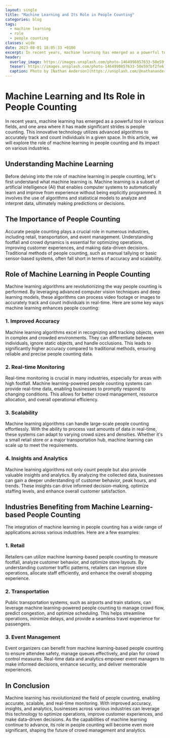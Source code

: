 ```yaml
---
layout: single
title: "Machine Learning and Its Role in People Counting"
categories: blog
tags:
  - machine learning
  - role
  - people counting
classes: wide
date: 2023-08-01 18:05:33 +0100
excerpt: In recent years, machine learning has emerged as a powerful tool in various fields, and one area where it has made significant strides is people counting.
header:
  overlay_image: https://images.unsplash.com/photo-1464998857633-50e59fbf2fe6?crop=entropy&cs=tinysrgb&fit=max&fm=jpg&ixid=M3w0Nzk0ODB8MHwxfHNlYXJjaHw0fHxtYWNoaW5lJTIwbGVhcm5pbmclMkMlMjByb2xlJTJDJTIwcGVvcGxlJTIwY291bnRpbmd8ZW58MHwwfHx8MTY5MDkwNTkyOHww&ixlib=rb-4.0.3&q=80&w=1080
  teaser: https://images.unsplash.com/photo-1464998857633-50e59fbf2fe6?crop=entropy&cs=tinysrgb&fit=max&fm=jpg&ixid=M3w0Nzk0ODB8MHwxfHNlYXJjaHw0fHxtYWNoaW5lJTIwbGVhcm5pbmclMkMlMjByb2xlJTJDJTIwcGVvcGxlJTIwY291bnRpbmd8ZW58MHwwfHx8MTY5MDkwNTkyOHww&ixlib=rb-4.0.3&q=80&w=400
  caption: Photo by [Nathan Anderson](https://unsplash.com/@nathananderson?utm_source=peoplecounter&utm_medium=referral) on [Unsplash](https://unsplash.com/?utm_source=peoplecounter&utm_medium=referral)
---
```


# Machine Learning and Its Role in People Counting

In recent years, machine learning has emerged as a powerful tool in various fields, and one area where it has made significant strides is people counting. This innovative technology utilizes advanced algorithms to accurately track and count individuals in a given space. In this article, we will explore the role of machine learning in people counting and its impact on various industries.

## Understanding Machine Learning

Before delving into the role of machine learning in people counting, let's first understand what machine learning is. Machine learning is a subset of artificial intelligence (AI) that enables computer systems to automatically learn and improve from experience without being explicitly programmed. It involves the use of algorithms and statistical models to analyze and interpret data, ultimately making predictions or decisions.

## The Importance of People Counting

Accurate people counting plays a crucial role in numerous industries, including retail, transportation, and event management. Understanding footfall and crowd dynamics is essential for optimizing operations, improving customer experiences, and making data-driven decisions. Traditional methods of people counting, such as manual tallying or basic sensor-based systems, often fall short in terms of accuracy and scalability.

## Role of Machine Learning in People Counting

Machine learning algorithms are revolutionizing the way people counting is performed. By leveraging advanced computer vision techniques and deep learning models, these algorithms can process video footage or images to accurately track and count individuals in real-time. Here are some key ways machine learning enhances people counting:

### 1. Improved Accuracy

Machine learning algorithms excel in recognizing and tracking objects, even in complex and crowded environments. They can differentiate between individuals, ignore static objects, and handle occlusions. This leads to significantly higher accuracy compared to traditional methods, ensuring reliable and precise people counting data.

### 2. Real-time Monitoring

Real-time monitoring is crucial in many industries, especially for areas with high footfall. Machine learning-powered people counting systems can provide real-time data, enabling businesses to promptly respond to changing conditions. This allows for better crowd management, resource allocation, and overall operational efficiency.

### 3. Scalability

Machine learning algorithms can handle large-scale people counting effortlessly. With the ability to process vast amounts of data in real-time, these systems can adapt to varying crowd sizes and densities. Whether it's a small retail store or a major transportation hub, machine learning can scale up to meet the requirements.

### 4. Insights and Analytics

Machine learning algorithms not only count people but also provide valuable insights and analytics. By analyzing the collected data, businesses can gain a deeper understanding of customer behavior, peak hours, and trends. These insights can drive informed decision-making, optimize staffing levels, and enhance overall customer satisfaction.

## Industries Benefiting from Machine Learning-based People Counting

The integration of machine learning in people counting has a wide range of applications across various industries. Here are a few examples:

### 1. Retail

Retailers can utilize machine learning-based people counting to measure footfall, analyze customer behavior, and optimize store layouts. By understanding customer traffic patterns, retailers can improve store operations, allocate staff efficiently, and enhance the overall shopping experience.

### 2. Transportation

Public transportation systems, such as airports and train stations, can leverage machine learning-powered people counting to manage crowd flow, predict congestion, and optimize scheduling. This helps streamline operations, minimize delays, and provide a seamless travel experience for passengers.

### 3. Event Management

Event organizers can benefit from machine learning-based people counting to ensure attendee safety, manage queues effectively, and plan for crowd control measures. Real-time data and analytics empower event managers to make informed decisions, enhance security, and deliver memorable experiences.

## In Conclusion

Machine learning has revolutionized the field of people counting, enabling accurate, scalable, and real-time monitoring. With improved accuracy, insights, and analytics, businesses across various industries can leverage this technology to optimize operations, improve customer experiences, and make data-driven decisions. As the capabilities of machine learning continue to advance, its role in people counting will become even more significant, shaping the future of crowd management and analytics.